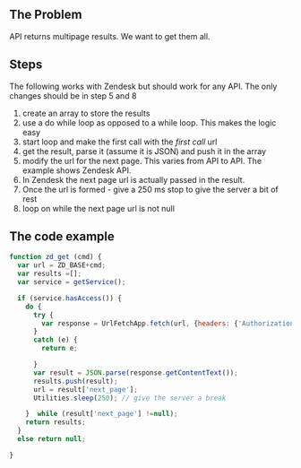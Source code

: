 ## The Problem

API returns multipage results. We want to get them all.


## Steps

The following works with Zendesk but should work for any API. The only changes should be in step 5 and 8

1. create an array to store the results
2. use a do while loop as opposed to a while loop. This makes the logic easy
3. start loop and make the first call with the *first call* url
4. get the result, parse it (assume it is JSON)  and push it in the array
5. modify the url for the next page. This varies from API to API. The example shows Zendesk API.
6. In Zendesk  the next page url is actually passed in the result.
7. Once the url is formed - give a 250 ms stop to give the server a bit of rest
8. loop on while the next page url is not null


## The code example
```javascript
function zd_get (cmd) {
  var url = ZD_BASE+cmd;
  var results =[];
  var service = getService();

  if (service.hasAccess()) {
    do {
      try {
        var response = UrlFetchApp.fetch(url, {headers: {'Authorization': 'Bearer ' + service.getAccessToken(),}});
      }
      catch (e) {
        return e;

      }
      var result = JSON.parse(response.getContentText());
      results.push(result);
      url = result['next_page'];
      Utilities.sleep(250); // give the server a break

    }  while (result['next_page'] !=null);
    return results;
  }
  else return null;

}
```
